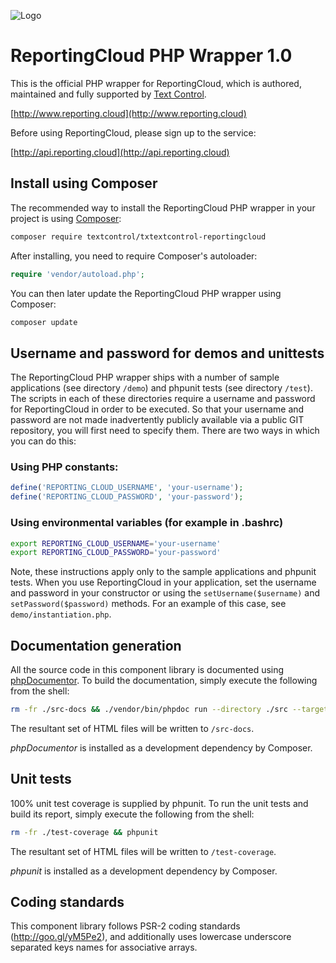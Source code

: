 ![Logo](https://raw.githubusercontent.com/TextControl/ReportingCloud.PHP/master/resource/rc_logo_512.png)

#  ReportingCloud PHP Wrapper 1.0

This is the official PHP wrapper for ReportingCloud, which is authored, maintained and fully supported by [Text Control](http://www.textcontrol.com).

[http://www.reporting.cloud](http://www.reporting.cloud)

Before using ReportingCloud, please sign up to the service:

[http://api.reporting.cloud](http://api.reporting.cloud)


## Install using Composer

The recommended way to install the ReportingCloud PHP wrapper in your project is using [Composer](http://getcomposer.org):

```bash
composer require textcontrol/txtextcontrol-reportingcloud
```

After installing, you need to require Composer's autoloader:

```php
require 'vendor/autoload.php';
```

You can then later update the ReportingCloud PHP wrapper using Composer:

```bash
composer update
```


## Username and password for demos and unittests

The ReportingCloud PHP wrapper ships with a number of sample applications (see directory `/demo`) and phpunit tests (see directory `/test`). The scripts in each of these directories require a username and password for ReportingCloud in order to be executed. So that your username and password are not made inadvertently publicly available via a public GIT repository, you will first need to specify them. There are two ways in which you can do this:

### Using PHP constants:

```php
define('REPORTING_CLOUD_USERNAME', 'your-username');
define('REPORTING_CLOUD_PASSWORD', 'your-password');
```

### Using environmental variables (for example in .bashrc)

```bash
export REPORTING_CLOUD_USERNAME='your-username'
export REPORTING_CLOUD_PASSWORD='your-password'
```

Note, these instructions apply only to the sample applications and phpunit tests. When you use ReportingCloud in your application, set the username and password in your constructor or using the `setUsername($username)` and `setPassword($password)` methods. For an example of this case, see `demo/instantiation.php`.


## Documentation generation

All the source code in this component library is documented using [phpDocumentor](https://www.phpdoc.org/). To build the documentation, simply execute the following from the shell:

```bash
rm -fr ./src-docs && ./vendor/bin/phpdoc run --directory ./src --target ./src-docs --template clean
```

The resultant set of HTML files will be written to `/src-docs`.

*phpDocumentor* is installed as a development dependency by Composer.
 
 
## Unit tests

100% unit test coverage is supplied by phpunit. To run the unit tests and build its report, simply execute the following from the shell:

```bash
rm -fr ./test-coverage && phpunit
```

The resultant set of HTML files will be written to `/test-coverage`.

*phpunit* is installed as a development dependency by Composer.


## Coding standards

This component library follows PSR-2 coding standards (http://goo.gl/yM5Pe2), and additionally uses lowercase underscore separated keys names for associative arrays. 
